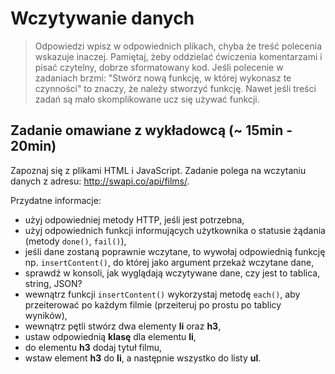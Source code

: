 # Wczytywanie danych

> Odpowiedzi wpisz w odpowiednich plikach, chyba że treść polecenia wskazuje inaczej.
Pamiętaj, żeby oddzielać ćwiczenia komentarzami i pisać czytelny, dobrze sformatowany kod.
Jeśli  polecenie w zadaniach brzmi: "Stwórz nową funkcję, w której wykonasz te czynności" to znaczy, że
należy stworzyć funkcję. Nawet jeśli treści zadań są mało skomplikowane
ucz się używać funkcji.

## Zadanie **omawiane** z wykładowcą  (~ 15min - 20min)

Zapoznaj się z plikami HTML i JavaScript. Zadanie polega na wczytaniu danych z adresu: http://swapi.co/api/films/.

Przydatne informacje:
* użyj odpowiedniej metody HTTP, jeśli jest potrzebna,
* użyj odpowiednich funkcji informujących użytkownika o statusie żądania (metody ```done()```, ```fail()```),
* jeśli dane zostaną poprawnie wczytane, to wywołaj odpowiednią funkcję np. ```insertContent()```, do której jako argument przekaż wczytane dane,
* sprawdź w konsoli, jak wyglądają wczytywane dane, czy jest to tablica, string, JSON?
* wewnątrz funkcji ```insertContent()``` wykorzystaj metodę ```each()```, aby przeiterować po każdym filmie (przeiteruj po prostu po tablicy wyników),
* wewnątrz pętli stwórz dwa elementy **li** oraz **h3**,
* ustaw odpowiednią **klasę** dla elementu **li**,
* do elementu **h3** dodaj tytuł filmu,
* wstaw element **h3** do **li**, a następnie wszystko do listy **ul**.
